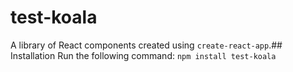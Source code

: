 # test-koala
A library of React components created using `create-react-app`.## Installation
Run the following command:
`npm install test-koala`